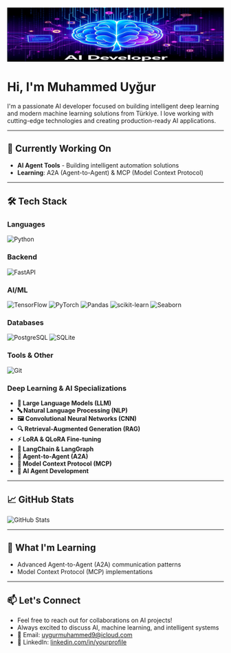 ![](resized_high_quality_1200x300.png)

# Hi, I'm Muhammed Uyğur 

I'm a passionate AI developer focused on building intelligent deep learning and modern machine learning solutions from Türkiye. I love working with cutting-edge technologies and creating production-ready AI applications.

---

## 🔭 Currently Working On
- **AI Agent Tools** - Building intelligent automation solutions
- **Learning**: A2A (Agent-to-Agent) & MCP (Model Context Protocol)

---

## 🛠️ Tech Stack

### **Languages**
![Python](https://img.shields.io/badge/Python-3776AB?style=for-the-badge&logo=python&logoColor=white)

### **Backend**
![FastAPI](https://img.shields.io/badge/FastAPI-009688?style=for-the-badge&logo=fastapi&logoColor=white)

### **AI/ML**
![TensorFlow](https://img.shields.io/badge/TensorFlow-FF6F00?style=for-the-badge&logo=tensorflow&logoColor=white)
![PyTorch](https://img.shields.io/badge/PyTorch-EE4C2C?style=for-the-badge&logo=pytorch&logoColor=white)
![Pandas](https://img.shields.io/badge/Pandas-150458?style=for-the-badge&logo=pandas&logoColor=white)
![scikit-learn](https://img.shields.io/badge/scikit--learn-F7931E?style=for-the-badge&logo=scikit-learn&logoColor=white)
![Seaborn](https://img.shields.io/badge/Seaborn-3776AB?style=for-the-badge&logo=python&logoColor=white)

### **Databases**
![PostgreSQL](https://img.shields.io/badge/PostgreSQL-316192?style=for-the-badge&logo=postgresql&logoColor=white)
![SQLite](https://img.shields.io/badge/SQLite-07405E?style=for-the-badge&logo=sqlite&logoColor=white)

### **Tools & Other**
![Git](https://img.shields.io/badge/Git-F05032?style=for-the-badge&logo=git&logoColor=white)

### **Deep Learning & AI Specializations**
- **🤖 Large Language Models (LLM)**
- **🔤 Natural Language Processing (NLP)**
- **🖼️ Convolutional Neural Networks (CNN)**
- **🔍 Retrieval-Augmented Generation (RAG)**
- **⚡ LoRA & QLoRA Fine-tuning**
- **🦜 LangChain & LangGraph**
- **🤝 Agent-to-Agent (A2A)**
- **🔌 Model Context Protocol (MCP)**
- **🧠 AI Agent Development**

---

## 📈 GitHub Stats

![GitHub Stats](https://github-readme-stats.vercel.app/api?username=aimami-art&show_icons=true&theme=radical)

---

## 🌱 What I'm Learning
- Advanced Agent-to-Agent (A2A) communication patterns
- Model Context Protocol (MCP) implementations

---

## 📫 Let's Connect
- Feel free to reach out for collaborations on AI projects!
- Always excited to discuss AI, machine learning, and intelligent systems
- 📧 Email: uygurmuhammed9@icloud.com  
- 💼 LinkedIn: [linkedin.com/in/yourprofile](https://linkedin.com/in/yourprofile)  

